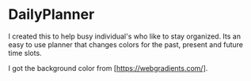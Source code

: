# DailyPlanner

I created this to help busy individual's who like to stay organized.
Its an easy to use planner that changes colors for the past, present and future time slots.


I got the background color from [https://webgradients.com/].